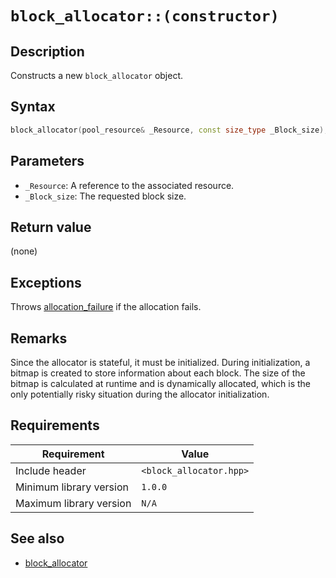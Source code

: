 # `block_allocator::(constructor)`

## Description

Constructs a new `block_allocator` object.

## Syntax

```cpp
block_allocator(pool_resource& _Resource, const size_type _Block_size);
```

## Parameters

- `_Resource`: A reference to the associated resource.
- `_Block_size`: The requested block size.

## Return value

(none)

## Exceptions

Throws [allocation_failure](../exception/allocation_failure.md) if the allocation fails.

## Remarks

Since the allocator is stateful, it must be initialized. During initialization, a bitmap is created to store information about each block. The 
size of the bitmap is calculated at runtime and is dynamically allocated, which is the only potentially risky situation during the allocator 
initialization.

## Requirements

| Requirement             | Value                   |
|-------------------------|-------------------------|
| Include header          | `<block_allocator.hpp>` |
| Minimum library version | `1.0.0`                 |
| Maximum library version | `N/A`                   |

## See also

- [block_allocator](block_allocator.md)